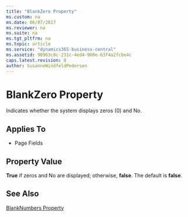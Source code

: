 ```yaml
---
title: "BlankZero Property"
ms.custom: na
ms.date: 06/07/2017
ms.reviewer: na
ms.suite: na
ms.tgt_pltfrm: na
ms.topic: article
ms.service: "dynamics365-business-central"
ms.assetid: 90963c0c-231c-4ed4-900e-63f4a2fcbe4c
caps.latest.revision: 8
author: SusanneWindfeldPedersen
---
```


 

# BlankZero Property
Indicates whether the system displays zeros (0) and No.  
  
## Applies To  
  
-   Page Fields  
  
## Property Value  
 **True** if zeros and No are displayed; otherwise, **false**. The default is **false**.  
  
## See Also  
 [BlankNumbers Property](devenv-blanknumbers-property.md)